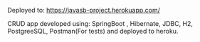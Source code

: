 Deployed to: https://javasb-project.herokuapp.com/

CRUD app developed using: SpringBoot , Hibernate, JDBC, H2, PostgreeSQL, Postman(For tests) and deployed to heroku.
